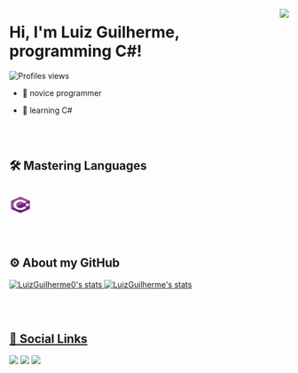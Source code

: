 <img align="right" height="511em" src="https://raw.githubusercontent.com/gist/LuizGuilherme0/![istockphoto-1043825082-1024x1024](https://user-images.githubusercontent.com/105941143/180509860-96a40d10-7990-42e6-9487-f66512435d96.jpg)
/githubcard.svg"/>
<h1 align="left">Hi, I'm Luiz Guilherme, programming C#!</h1>
<p align="left"> <img src="https://komarev.com/ghpvc/?username=LuizGuilherme0&color=blue" alt="Profiles views" /> </p>

- 👀 novice programmer

- 💞️ learning C#

<br><br>

## 🛠 Mastering Languages

</div>
<div style="display: inline_block"><br>
<img align="center" alt="LuizGuilherme0-Csharp" height="30" width="40" src="https://raw.githubusercontent.com/devicons/devicon/master/icons/csharp/csharp-original.svg">
</div>

<br><br>  
 ## ⚙️ About my GitHub
 <div align="left">
  <a href="https://github.com/LuizGuilherme0">
  <img height="150em" src="https://github-readme-stats.vercel.app/api?username=J3ipy&show_icons=true&theme=vision-friendly-dark" alt="LuizGuilherme0's stats"/>
  <img height="150em" src="https://github-readme-stats.vercel.app/api/top-langs/?username=LuizGuilherme0&layout=compact&langs_count=7&theme=vision-friendly-dark" alt="LuizGuilherme's stats"/>

<br><br>
 ## 📲 Social Links 
 <div>
    
  <a href="https://instagram.com/luiz_gui.rs" target="_blank"><img src="https://img.shields.io/badge/-Instagram-%23E4405F?style=for-the-badge&logo=instagram&logoColor=blue" target="_blank"></a>
  <a href = "mailto:luizguilhermeguilherme0@gmail.com"><img src="https://img.shields.io/badge/-Gmail-%23333?style=for-the-badge&logo=gmail&logoColor=blue" target="_blank"></a>
   <a href="https://https://www.linkedin.com/in/luiz-guilherme-1b509723b/" target="_blank"><img src="https://img.shields.io/badge/-LinkedIn-%230077B5?style=for-the-badge&logo=linkedin&logoColor=blue" target="_blank"></a>    
 
    
<div>
  
